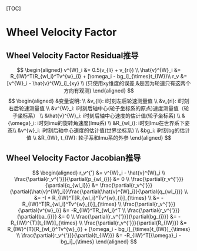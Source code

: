 [TOC]
# Wheel Velocity Factor
## Wheel Velocity Factor Residual推导
$$
\begin{aligned}
v^{W}_i 
&= 0.5(v_{li} + v_{ri}) \\
\hat{v}^{W}_i 
&= R_{IW}^T(R_{wI_i}^Tv^{w}_{i} + [\omega_i - bg_i]_{\times}t_{IW})\\ 
r_v
&= [v^{W}_i - \hat{v}^{W}_i]_{xy} \\
(只使用xy维度的误差,&是因为轮速只有这两个方向有观测)
\end{aligned}
$$
$$
\begin{aligned}
&变量说明: \\
&v_{li}: i时刻左后轮速测量值 \\
&v_{ri}: i时刻右后轮速测量值 \\
&v^{W}_i: i时刻后轴中心(轮子坐标系的原点)速度测量值（轮子坐标系） \\
&\hat{v}^{W}_i: i时刻后轴中心速度的估计值(轮子坐标系) \\ 
&{\omega}_i: i时刻imu的旋转角速度(Imu系) \\
&R_{wI_i}: i时刻Imu在世界系下姿态\\
&v^{w}_i: i时刻后轴中心速度的估计值(世界坐标系) \\
&bg_i: i时刻bg的估计值 \\
&R_{IW}, t_{IW}: 轮子系和Imu系的外参
\end{aligned}
$$
## Wheel Velocity Factor Jacobian推导
$$
\begin{aligned}
r_v^{'} 
&= v^{W}_i - \hat{v}^{W}_i \\
\frac{\partial{r_v^{'}}}{\partial{p_{wI_i}}}
&= 0 \\
\frac{\partial{r_v^{'}}}{\partial{q_{wI_i}}}
&= \frac{\partial{r_v^{'}}}{\partial{\hat{v}^{W}_i}}\frac{\partial{\hat{v}^{W}_i}}{\partial{q_{wI_i}}} \\
&= -I * R_{IW}^T[R_{wI_i}^Tv^{w}_{i}]_{\times} \\
&= -R_{IW}^T[R_{wI_i}^Tv^{w}_{i}]_{\times} \\
\frac{\partial{r_v^{'}}}{\partial{v^{w}_i}}
&= -R_{IW}^TR_{wI_i}^T \\
\frac{\partial{r_v^{'}}}{\partial{ba_{i}}}
&= 0 \\
\frac{\partial{r_v^{'}}}{\partial{bg_{i}}}
&= -R_{IW}^{T}[t_{IW}]_{\times} \\
\frac{\partial{r_v^{'}}}{\partial{R_{IW}}}
&= R_{IW}^{T}[R_{wI_i}^Tv^{w}_{i} + [\omega_i - bg_i]_{\times}t_{IW}]_{\times} \\
\frac{\partial{r_v^{'}}}{\partial{t_{IW}}}
&= -R_{IW}^T[{\omega}_i - bg_i]_{\times}
\end{aligned}
$$